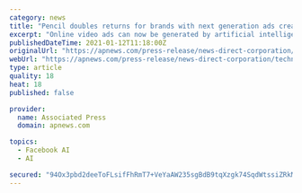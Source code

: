 ```yaml
---
category: news
title: "Pencil doubles returns for brands with next generation ads created by AI"
excerpt: "Online video ads can now be generated by artificial intelligence (AI), while learning what resonates with audiences, in order to deliver better results for brands. This innovation is being pioneered by Pencil,"
publishedDateTime: 2021-01-12T11:18:00Z
originalUrl: "https://apnews.com/press-release/news-direct-corporation/technology-business-marketing-and-advertising-corporate-news-marketing-campaigns-34ae906bc1bfe90897718e81283bf549"
webUrl: "https://apnews.com/press-release/news-direct-corporation/technology-business-marketing-and-advertising-corporate-news-marketing-campaigns-34ae906bc1bfe90897718e81283bf549"
type: article
quality: 18
heat: 18
published: false

provider:
  name: Associated Press
  domain: apnews.com

topics:
  - Facebook AI
  - AI

secured: "94Ox3pbd2deeToFLsifFhRmT7+VeYaAW235sgBdB9tqXzgk74SqdWtssiZRkMorrjIfSDI1pPd8sNSlbQaO8A7kRQmaOFLK+B6t5qELvZc/DiWBFqwDpkDX8nawNXKLhZ1A8sj3nHJh+XhFgSAL0tP1V4UyZsfc9rgzT0QPY39bwCX4aDW+GXP9gFQwcAadGYhFaNJH+a0zoSmAGF/OPCf7wP0Pw5oNWf6UzqZ8FWrbkUo0FyFbK8o/QN6S4D2D8tf6Zs+8/CxTZBFaG5/uH/mioLLwhJz1Rw6x9EGTStnpX4yUZMZVx53txTTBb5MDn1NgzdXDjlyUMT25OAfCeQ7VpE8mGsyQWym78sBZH1mo=;XgXKRdfTWWeJwoHj4OAwgQ=="
---
```


